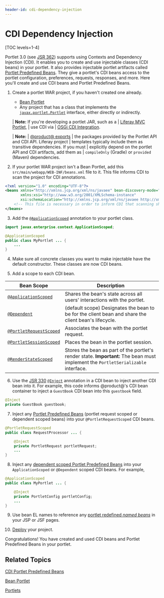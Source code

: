 ```yaml
---
header-id: cdi-dependency-injection
---
```


# CDI Dependency Injection

[TOC levels=1-4]

Portlet 3.0 (see [JSR 362](https://jcp.org/en/jsr/detail?id=362)) supports using
Contexts and Dependency Injection (CDI). It enables you to create and use
injectable classes (CDI beans) in your portlet. It also provides injectable
portlet artifacts called [Portlet Predefined
Beans](/docs/7-2/reference/-/knowledge_base/r/cdi-portlet-predefined-beans).
They give a portlet's CDI beans access to the portlet configuration,
preferences, requests, responses, and more. Here you'll create and use CDI beans
and Portlet Predefined Beans. 

1.  Create a portlet WAR project, if you haven't created one 
    already. 

    -   [Bean Portlet](/docs/7-2/appdev/-/knowledge_base/a/bean-portlet)
    -   Any project that has a class that implements the
        [`javax.portlet.Portlet`](https://docs.liferay.com/portlet-api/3.0/javadocs/javax/portlet/Portlet.html)
        interface, either directly or indirectly. 

    | **Note:** If you're developing a portlet JAR, such as a
    | [Liferay MVC Portlet](/docs/7-2/appdev/-/knowledge_base/a/liferay-mvc-portlet),
    | use CDI via
    | [OSGi CDI Integration](/docs/7-2/frameworks/-/knowledge_base/f/osgi-cdi-integration). 

    | **Note:**
    | [@product@ exports](/docs/7-2/reference/-/knowledge_base/r/third-party-packages-product-exports)
    | the packages provided by the Portlet API and CDI API. Liferay project
    | templates typically include them as transitive dependencies. If you must
    | explicitly depend on the portlet API and CDI artifacts, add them as
    | `compileOnly` (Gradle) or `provided` (Maven) dependencies. 

2.  If your portlet WAR project isn't a Bean Portlet, add this
    `src/main/webapp/WEB-INF/beans.xml` file to it. This file informs CDI to
    scan the project for CDI annotations. 

```xml 
<?xml version="1.0" encoding="UTF-8"?>
<beans xmlns="http://xmlns.jcp.org/xml/ns/javaee" bean-discovery-mode="all" version="1.2"
	   xmlns:xsi="http://www.w3.org/2001/XMLSchema-instance"
	   xsi:schemaLocation="http://xmlns.jcp.org/xml/ns/javaee http://xmlns.jcp.org/xml/ns/javaee/beans_1_1.xsd">
	<!-- This file is necessary in order to inform CDI that scanning should occur for CDI annotations. -->
</beans>
``` 

3.  Add the
    [`@ApplicationScoped`](https://docs.oracle.com/javaee/7/api/javax/enterprise/context/ApplicationScoped.html)
    annotation to your portlet class. 

```java 
import javax.enterprise.context.ApplicationScoped;

@ApplicationScoped
public class MyPortlet ... {
    ...
}
```

4.  Make sure all concrete classes you want to make injectable have the default 
    constructor. These classes are now CDI beans. 

5.  Add a scope to each CDI bean. 

| Bean Scope              | Description      |
| ----------------------- | ---------------- |
| [`@ApplicationScoped`](https://docs.oracle.com/javaee/7/api/javax/enterprise/context/ApplicationScoped.html) | Shares the bean's state across all users' interactions with the portlet. |
| [`@Dependent`](https://docs.oracle.com/javaee/7/api/javax/enterprise/context/Dependent.html) | (default scope) Designates the bean to be for the client bean and share the client bean's lifecycle. |
| [`@PortletRequestScoped`](https://docs.liferay.com/portlet-api/3.0/javadocs/javax/portlet/annotations/PortletRequestScoped.html) | Associates the bean with the portlet request. |
| [`@PortletSessionScoped`](https://docs.liferay.com/portlet-api/3.0/javadocs/javax/portlet/annotations/PortletSessionScoped.html) | Places the bean in the portlet session. |
| [`@RenderStateScoped`](https://docs.liferay.com/portlet-api/3.0/javadocs/javax/portlet/annotations/RenderStateScoped.html) | Stores the bean as part of the portlet's render state. **Important:** The bean must implement the `PortletSerializable` interface. |

6.  Use the [JSR 330](https://jcp.org/en/jsr/detail?id=330)
    [`@Inject`](https://docs.oracle.com/javaee/7/api/javax/inject/Inject.html)
    annotation in a CDI bean to inject another CDI bean into it. For example,
    this code informs @product@'s CDI bean container to inject a `GuestBook` CDI
    bean into this `guestbook` field. 

```java
@Inject 
private GuestBook guestbook;
```

7.  Inject any [Portlet Predefined
    Beans](/docs/7-2/reference/-/knowledge_base/r/portlet-predefined-beans)
    (portlet request scoped or dependent scoped beans) into your
    `@PortletRequestScoped` CDI beans. 

```java 
@PortletRequestScoped 
public class RequestProcessor ... {

    @Inject 
    private PortletRequest portletRequest;
    ...
}
```

8.  Inject any [dependent scoped Portlet Predefined
    Beans](/docs/7-2/reference/-/knowledge_base/r/portlet-predefined-beans) into
    your `ApplicationScoped` or `@Dependent` scoped CDI beans. For example,

```java
@ApplicationScoped
public class MyPortlet ... {

    @Inject 
    private PortletConfig portletConfig; 
    ...
}
```

9.  Use bean EL names to reference any [portlet redefined *named
    beans*](/docs/7-2/reference/-/knowledge_base/r/cdi-portlet-predefined-beans)
    in your JSP or JSF pages. 

10. [Deploy](/docs/7-2/reference/-/knowledge_base/r/deploying-a-project)
    your project. 

Congratulations! You have created and used CDI beans and Portlet Predefined
Beans in your portlet. 

## Related Topics 

[CDI Portlet Predefined Beans](/docs/7-2/reference/-/knowledge_base/r/cdi-portlet-predefined-beans)

[Bean Portlet](/docs/7-2/appdev/-/knowledge_base/a/bean-portlet) 

[Portlets](/docs/7-2/frameworks/-/knowledge_base/f/portlets) 
